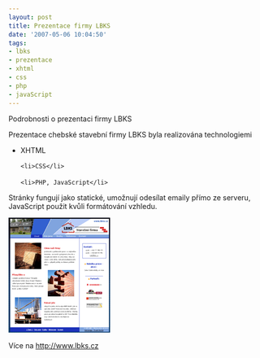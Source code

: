 ```yaml
---
layout: post
title: Prezentace firmy LBKS
date: '2007-05-06 10:04:50'
tags:
- lbks
- prezentace
- xhtml
- css
- php
- javaScript
---
```


Podrobnosti o prezentaci firmy LBKS


<p>Prezentace chebské stavební firmy LBKS byla realizována technologiemi</p>

<ul>
	<li>XHTML</li>

	<li>CSS</li>

	<li>PHP, JavaScript</li>
</ul>

<p>Stránky fungují jako statické, umožnují odesílat emaily přímo ze
serveru, JavaScript použit kvůli formátování vzhledu.</p>

<p><img src="/images/3.png"alt="lbks" /></p>

<p>Více na <a href="http://www.lbks.cz">http://www.lbks.cz</a></p>


